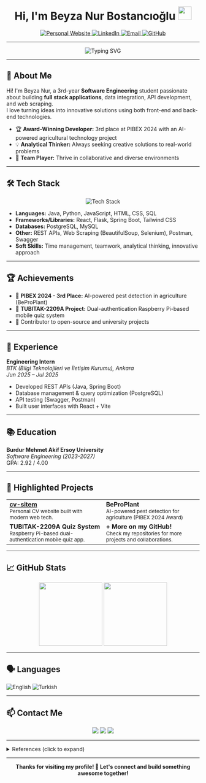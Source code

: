 <h1 align="center">Hi, I'm Beyza Nur Bostancıoğlu <img src="https://media.giphy.com/media/hvRJCLFzcasrR4ia7z/giphy.gif" width="35"></h1>

<p align="center">
  <a href="https://cv-site-hazel.vercel.app/" target="_blank">
    <img src="https://img.shields.io/badge/Personal%20Website-24292f?style=for-the-badge&logo=vercel&logoColor=white" alt="Personal Website" />
  </a>
  <a href="https://linkedin.com/in/beyza-nurb" target="_blank">
    <img src="https://img.shields.io/badge/LinkedIn-0077B5?style=for-the-badge&logo=linkedin&logoColor=white" alt="LinkedIn" />
  </a>
  <a href="mailto:beyzanurbostancioglu@gmail.com">
    <img src="https://img.shields.io/badge/Email-D14836?style=for-the-badge&logo=gmail&logoColor=white" alt="Email" />
  </a>
  <a href="https://github.com/beyzanurbostancioglu" target="_blank">
    <img src="https://img.shields.io/badge/GitHub-100000?style=for-the-badge&logo=github&logoColor=white" alt="GitHub" />
  </a>
</p>

---

<p align="center">
  <img src="https://readme-typing-svg.demolab.com?font=Fira+Code&duration=3500&pause=800&color=00BFA6&center=true&multiline=true&width=480&height=60&lines=Software+Engineering+Student;Full+Stack+Developer;Innovative+Problem+Solver+%7C+Team+Player+%7C+Lifelong+Learner" alt="Typing SVG" />
</p>

---

## 🚀 About Me

Hi! I'm Beyza Nur, a 3rd-year **Software Engineering** student passionate about building **full stack applications**, data integration, API development, and web scraping.  
I love turning ideas into innovative solutions using both front-end and back-end technologies.

- 🏆 **Award-Winning Developer:** 3rd place at PIBEX 2024 with an AI-powered agricultural technology project
- 💡 **Analytical Thinker:** Always seeking creative solutions to real-world problems
- 🤝 **Team Player:** Thrive in collaborative and diverse environments

---

## 🛠️ Tech Stack

<p align="center">
  <img src="https://skillicons.dev/icons?i=java,python,js,react,html,css,tailwind,flask,spring,postgres,mysql,git,github,postman,selenium&perline=8" alt="Tech Stack" />
</p>

- **Languages:** Java, Python, JavaScript, HTML, CSS, SQL
- **Frameworks/Libraries:** React, Flask, Spring Boot, Tailwind CSS
- **Databases:** PostgreSQL, MySQL
- **Other:** REST APIs, Web Scraping (BeautifulSoup, Selenium), Postman, Swagger
- **Soft Skills:** Time management, teamwork, analytical thinking, innovative approach

---

## 🏆 Achievements

- 🥉 **PIBEX 2024 - 3rd Place:** AI-powered pest detection in agriculture (BeProPlant)
- 🏅 **TUBITAK-2209A Project:** Dual-authentication Raspberry Pi-based mobile quiz system
- 🌟 Contributor to open-source and university projects

---

## 💼 Experience

**Engineering Intern**  
_BTK (Bilgi Teknolojileri ve İletişim Kurumu), Ankara_  
_Jun 2025 – Jul 2025_

- Developed REST APIs (Java, Spring Boot)
- Database management & query optimization (PostgreSQL)
- API testing (Swagger, Postman)
- Built user interfaces with React + Vite

---

## 📚 Education

**Burdur Mehmet Akif Ersoy University**  
_Software Engineering (2023-2027)_  
GPA: 2.92 / 4.00

---

## 🌟 Highlighted Projects

<table>
  <tr>
    <td width="50%">
      <b><a href="https://github.com/beyzanurbostancioglu/cv-site" target="_blank">cv-sitem</a></b><br>
      <sub>Personal CV website built with modern web tech.</sub>
    </td>
    <td width="50%">
      <b>BeProPlant</b><br>
      <sub>AI-powered pest detection for agriculture (PIBEX 2024 Award)</sub>
    </td>
  </tr>
  <tr>
    <td width="50%">
      <b>TUBITAK-2209A Quiz System</b><br>
      <sub>Raspberry Pi-based dual-authentication mobile quiz app.</sub>
    </td>
    <td width="50%">
      <b>+ More on my GitHub!</b><br>
      <sub>Check my repositories for more projects and collaborations.</sub>
    </td>
  </tr>
</table>

---

## 📈 GitHub Stats

<p align="center">
  <img src="https://github-readme-stats.vercel.app/api?username=beyzanurbostancioglu&show_icons=true&theme=tokyonight&hide_border=true" height="165"/>
  <img src="https://github-readme-streak-stats.herokuapp.com?user=beyzanurbostancioglu&theme=tokyonight&hide_border=true" height="165"/>
</p>

---

## 🗣️ Languages

![English](https://img.shields.io/badge/English-A2--B1-blue?style=flat-square) ![Turkish](https://img.shields.io/badge/Turkish-Native-red?style=flat-square)

---

## 📫 Contact Me

<p align="center">
  <a href="mailto:beyzanurbostancioglu@gmail.com"><img src="https://img.shields.io/badge/email-%23D14836.svg?&style=for-the-badge&logo=gmail&logoColor=white" /></a>
  <a href="https://linkedin.com/in/beyza-nurb" target="_blank"><img src="https://img.shields.io/badge/linkedin-%230077B5.svg?&style=for-the-badge&logo=linkedin&logoColor=white" /></a>
  <a href="https://cv-site-hazel.vercel.app/" target="_blank"><img src="https://img.shields.io/badge/website-%23000000.svg?&style=for-the-badge&logo=About.me&logoColor=white" /></a>
</p>

---

<details>
  <summary>References (click to expand)</summary>
  
  <ul>
    <li>
      <b>Yavuz Metin Koç</b> – Software Engineer, BTK - ICT<br>
      Email: yavuzmetin.koc@ict.btk.gov.tr
    </li>
    <li>
      <b>Burak Berk Emekdar</b> – Software Engineer, BTK - ICT<br>
      Email: emekdarburakberk@gmail.com
    </li>
  </ul>
</details>

---

<p align="center">
  <b>Thanks for visiting my profile! 🌱 Let's connect and build something awesome together!</b><br>
</p>
